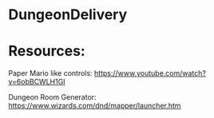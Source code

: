 # DungeonDelivery

# Resources:
Paper Mario like controls:
https://www.youtube.com/watch?v=6obBCWLH1GI

Dungeon Room Generator:
https://www.wizards.com/dnd/mapper/launcher.htm